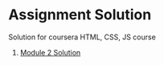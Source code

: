# Assignment Solution
Solution for coursera HTML, CSS, JS course

<ol>
		<li><a href="module2-solution/index.html">Module 2 Solution</a></li>
</ol>
